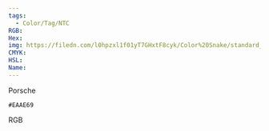 ```yaml
---
tags:
  - Color/Tag/NTC
RGB:
Hex:
img: https://filedn.com/l0hpzxl1f01yT7GHxtF8cyk/Color%20Snake/standard_csv_to_svg/%23/EAAE69.svg
CMYK:
HSL:
Name:
---
```

Porsche
```palette
#EAAE69
```
RGB
